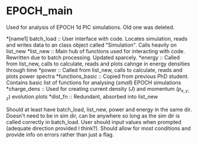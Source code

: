 # EPOCH_main
Used for analysis of EPOCH 1d PIC simulations. Old one was deleted.

*[name1] batch_load        :: User interface with code. Locates simulation, reads and writes data to an class object called "Simulation". Calls heavily on list_new
*list_new          :: Main hub of functions used for interacting with code. Rewritten due to batch processing. Updated sparcely. 
*energy            :: Called from list_new, calls to calculate, reads and plots cahnge in energy densities through time
*power             :: Called from list_new, calls to calculate, reads and plots power spectra
*functions_basic   :: Copied from previous PhD student. Contains basic list of functions for analysing (_small_) EPOCH simulations
*charge_dens       :: Used for creating current density ($J$) and momentum ($p_{x,y,z}$) evolution plots
*dist_fn           :: Redundant, absorbed into list_new

Should at least have batch_load, list_new, power and energy in the same dir. Doesn't need to be in sim dir, can be anywhere so long as the sim dir is called correctly in batch_load. User should input values when prompted (adequate direction provided I think?). Should allow for most conditions and provide info on errors rather than just a flag.
